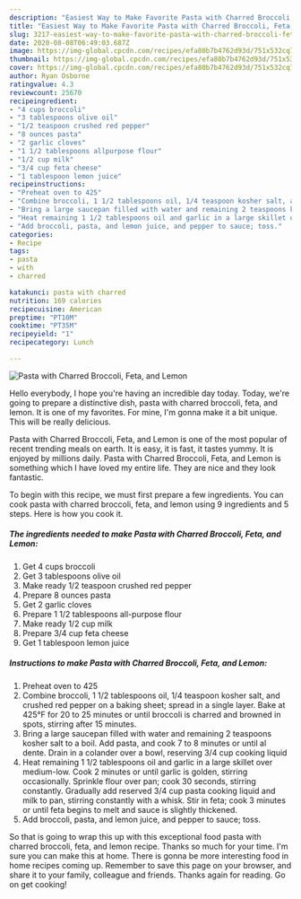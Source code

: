 ```yaml
---
description: "Easiest Way to Make Favorite Pasta with Charred Broccoli, Feta, and Lemon"
title: "Easiest Way to Make Favorite Pasta with Charred Broccoli, Feta, and Lemon"
slug: 3217-easiest-way-to-make-favorite-pasta-with-charred-broccoli-feta-and-lemon
date: 2020-08-08T06:49:03.687Z
image: https://img-global.cpcdn.com/recipes/efa80b7b4762d93d/751x532cq70/pasta-with-charred-broccoli-feta-and-lemon-recipe-main-photo.jpg
thumbnail: https://img-global.cpcdn.com/recipes/efa80b7b4762d93d/751x532cq70/pasta-with-charred-broccoli-feta-and-lemon-recipe-main-photo.jpg
cover: https://img-global.cpcdn.com/recipes/efa80b7b4762d93d/751x532cq70/pasta-with-charred-broccoli-feta-and-lemon-recipe-main-photo.jpg
author: Ryan Osborne
ratingvalue: 4.3
reviewcount: 25670
recipeingredient:
- "4 cups broccoli"
- "3 tablespoons olive oil"
- "1/2 teaspoon crushed red pepper"
- "8 ounces pasta"
- "2 garlic cloves"
- "1 1/2 tablespoons allpurpose flour"
- "1/2 cup milk"
- "3/4 cup feta cheese"
- "1 tablespoon lemon juice"
recipeinstructions:
- "Preheat oven to 425"
- "Combine broccoli, 1 1/2 tablespoons oil, 1/4 teaspoon kosher salt, and crushed red pepper on a baking sheet; spread in a single layer. Bake at 425°F for 20 to 25 minutes or until broccoli is charred and browned in spots, stirring after 15 minutes."
- "Bring a large saucepan filled with water and remaining 2 teaspoons kosher salt to a boil. Add pasta, and cook 7 to 8 minutes or until al dente. Drain in a colander over a bowl, reserving 3/4 cup cooking liquid"
- "Heat remaining 1 1/2 tablespoons oil and garlic in a large skillet over medium-low. Cook 2 minutes or until garlic is golden, stirring occasionally. Sprinkle flour over pan; cook 30 seconds, stirring constantly. Gradually add reserved 3/4 cup pasta cooking liquid and milk to pan, stirring constantly with a whisk. Stir in feta; cook 3 minutes or until feta begins to melt and sauce is slightly thickened."
- "Add broccoli, pasta, and lemon juice, and pepper to sauce; toss."
categories:
- Recipe
tags:
- pasta
- with
- charred

katakunci: pasta with charred 
nutrition: 169 calories
recipecuisine: American
preptime: "PT10M"
cooktime: "PT35M"
recipeyield: "1"
recipecategory: Lunch

---
```



![Pasta with Charred Broccoli, Feta, and Lemon](https://img-global.cpcdn.com/recipes/efa80b7b4762d93d/751x532cq70/pasta-with-charred-broccoli-feta-and-lemon-recipe-main-photo.jpg)

Hello everybody, I hope you're having an incredible day today. Today, we're going to prepare a distinctive dish, pasta with charred broccoli, feta, and lemon. It is one of my favorites. For mine, I'm gonna make it a bit unique. This will be really delicious.



Pasta with Charred Broccoli, Feta, and Lemon is one of the most popular of recent trending meals on earth. It is easy, it is fast, it tastes yummy. It is enjoyed by millions daily. Pasta with Charred Broccoli, Feta, and Lemon is something which I have loved my entire life. They are nice and they look fantastic.


To begin with this recipe, we must first prepare a few ingredients. You can cook pasta with charred broccoli, feta, and lemon using 9 ingredients and 5 steps. Here is how you cook it.

<!--inarticleads1-->

##### The ingredients needed to make Pasta with Charred Broccoli, Feta, and Lemon:

1. Get 4 cups broccoli
1. Get 3 tablespoons olive oil
1. Make ready 1/2 teaspoon crushed red pepper
1. Prepare 8 ounces pasta
1. Get 2 garlic cloves
1. Prepare 1 1/2 tablespoons all-purpose flour
1. Make ready 1/2 cup milk
1. Prepare 3/4 cup feta cheese
1. Get 1 tablespoon lemon juice




<!--inarticleads2-->

##### Instructions to make Pasta with Charred Broccoli, Feta, and Lemon:

1. Preheat oven to 425
1. Combine broccoli, 1 1/2 tablespoons oil, 1/4 teaspoon kosher salt, and crushed red pepper on a baking sheet; spread in a single layer. Bake at 425°F for 20 to 25 minutes or until broccoli is charred and browned in spots, stirring after 15 minutes.
1. Bring a large saucepan filled with water and remaining 2 teaspoons kosher salt to a boil. Add pasta, and cook 7 to 8 minutes or until al dente. Drain in a colander over a bowl, reserving 3/4 cup cooking liquid
1. Heat remaining 1 1/2 tablespoons oil and garlic in a large skillet over medium-low. Cook 2 minutes or until garlic is golden, stirring occasionally. Sprinkle flour over pan; cook 30 seconds, stirring constantly. Gradually add reserved 3/4 cup pasta cooking liquid and milk to pan, stirring constantly with a whisk. Stir in feta; cook 3 minutes or until feta begins to melt and sauce is slightly thickened.
1. Add broccoli, pasta, and lemon juice, and pepper to sauce; toss.




So that is going to wrap this up with this exceptional food pasta with charred broccoli, feta, and lemon recipe. Thanks so much for your time. I'm sure you can make this at home. There is gonna be more interesting food in home recipes coming up. Remember to save this page on your browser, and share it to your family, colleague and friends. Thanks again for reading. Go on get cooking!
